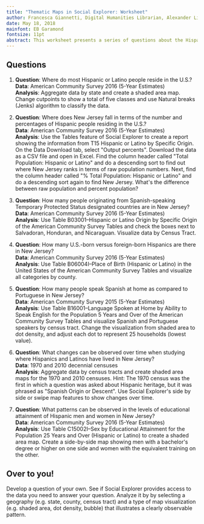 ```yaml
---
title: "Thematic Maps in Social Explorer: Worksheet"
author: Francesca Giannetti, Digital Humanities Librarian, Alexander Library
date: May 18, 2018
mainfont: EB Garamond
fontsize: 11pt
abstract: This worksheet presents a series of questions about the Hispanic and Latino population that will familiarize you with selecting, manipulating and presenting demographic data in Social Explorer. At the end, you will develop a question of your own, and find the census tables with the information that will enable you to explore or answer that question.
---
```


<!-- pandoc -s -f markdown+smart -V geometry:margin=1in fernandez_thematic-maps.md -o fernandez_worksheet.pdf -->

## Questions

1. **Question**: Where do most Hispanic or Latino people reside in the U.S.?  
    **Data**: American Community Survey 2016 (5-Year Estimates)  
    **Analysis**: Aggregate data by state and create a shaded area map. Change cutpoints to show a total of five classes and use Natural breaks (Jenks) algorithm to classify the data.

2. **Question**: Where does New Jersey fall in terms of the number and percentages of Hispanic people residing in the U.S.?  
    **Data**: American Community Survey 2016 (5-Year Estimates)  
    **Analysis**: Use the Tables feature of Social Explorer to create a report showing the information from T15 Hispanic or Latino by Specific Origin. On the Data Download tab, select "Output percents". Download the data as a CSV file and open in Excel. Find the column header called "Total Population: Hispanic or Latino" and do a descending sort to find out where New Jersey ranks in terms of raw population numbers. Next, find the column header called "% Total Population: Hispanic or Latino" and do a descending sort again to find New Jersey. What's the difference between raw population and percent population?  

3. **Question**: How many people originating from Spanish-speaking Temporary Protected Status designated countries are in New Jersey?  
    **Data**: American Community Survey 2016 (5-Year Estimates)  
    **Analysis**: Use Table B03001–Hispanic or Latino Origin by Specific Origin of the American Community Survey Tables and check the boxes next to Salvadoran, Honduran, and Nicaraguan. Visualize data by Census Tract.  

4. **Question**: How many U.S.-born versus foreign-born Hispanics are there in New Jersey?  
    **Data**: American Community Survey 2016 (5-Year Estimates)  
    **Analysis**: Use Table B06004I–Place of Birth (Hispanic or Latino) in the United States of the American Community Survey Tables and visualize all categories by county.  

5. **Question**: How many people speak Spanish at home as compared to Portuguese in New Jersey?  
    **Data**: American Community Survey 2015 (5-Year Estimates)  
    **Analysis**: Use Table B16001–Language Spoken at Home by Ability to Speak English for the Population 5 Years and Over of the American Community Survey Tables and visualize Spanish and Portuguese speakers by census tract. Change the visualization from shaded area to dot density, and adjust each dot to represent 25 households (lowest value). 

<!--
click on down arrow to right of "Change Data" to save variable. 
Total > Speak Spanish
-->

6. **Question**: What changes can be observed over time when studying where Hispanics and Latinos have lived in New Jersey?  
    **Data**: 1970 and 2010 decennial censuses   
    **Analysis**: Aggregate data by census tracts and create shaded area maps for the 1970 and 2010 censuses. Hint: The 1970 census was the first in which a question was asked about Hispanic heritage, but it was phrased as "Spanish Origin or Descent". Use Social Explorer's side by side or swipe map features to show changes over time.  
<!--
1. Click on the Change Data button and select Census 1990. 
2. Under the Race category, check the box next to Total Population > Hispanic.
3. Zoom into Greater New York City either with the Zoom buttons or by using the search bar to search for New York, NY. 
4. Change the geography for data display to Census Tract, the smallest of the available options. 
5. At the bottom center of the screen, click the map view icon, and select Side by side. You should now have a split view showing the same data on the left and right sides. 
6. Let's change the data on the right side. Click on the Change Data button and select Census 2010. Repeat step #2 to select the Hispanic population.
7. Try alternating between the side-by-side and swipe map features. What changes do you observe? What are some plausible explanations for those changes?
-->

7. **Question**: What patterns can be observed in the levels of educational attainment of Hispanic men and women in New Jersey?  
    **Data**: American Community Survey 2016 (5-Year Estimates)  
    **Analysis**: Use Table C15002I–Sex by Educational Attainment for the Population 25 Years and Over (Hispanic or Latino) to create a shaded area map. Create a side-by-side map showing men with a bachelor's degree or higher on one side and women with the equivalent training on the other.  

## Over to you!

Develop a question of your own. See if Social Explorer provides access to the data you need to answer your question. Analyze it by by selecting a geography (e.g. state, county, census tract) and a type of map visualization (e.g. shaded area, dot density, bubble) that illustrates a clearly observable pattern.
